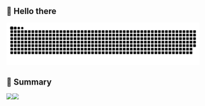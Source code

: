 <h2>👋 Hello there</h3> 
<picture>
  <source media="(prefers-color-scheme: dark)" srcset="https://github.com/tahitimoon/tahitimoon/blob/output/github-contribution-grid-snake-dark.svg">
  <source media="(prefers-color-scheme: light)" srcset="https://github.com/tahitimoon/tahitimoon/blob/output/github-contribution-grid-snake.svg">
  <img alt="github-snake" src="https://github.com/tahitimoon/tahitimoon/blob/output/github-contribution-grid-snake.svg">
</picture>
<h2>🤔 Summary</h3>
<p style="display: flex;align-items: center;">
  <img height="150" src="https://github-readme-stats.vercel.app/api?username=tahitimoon&show_icons=true&theme=radical&count_private=true">
  <img height="150" src="https://github-readme-stats.vercel.app/api/top-langs/?username=tahitimoon&layout=compact&theme=radical">
</p>
